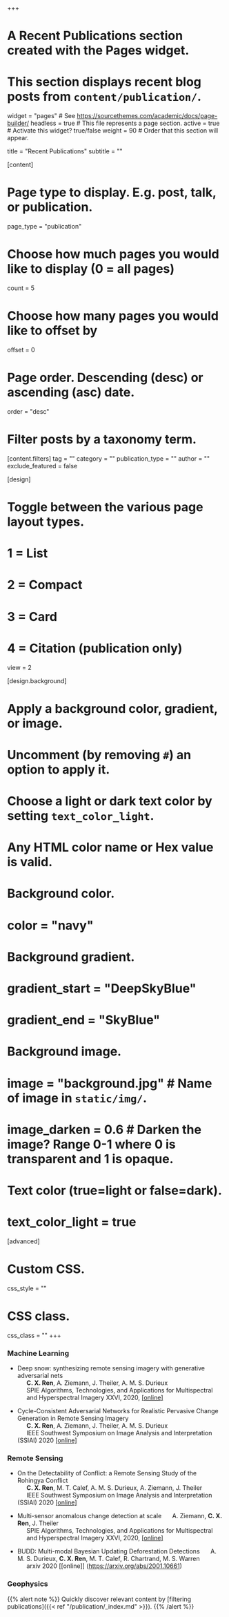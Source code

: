 +++
# A Recent Publications section created with the Pages widget.
# This section displays recent blog posts from `content/publication/`.

widget = "pages"  # See https://sourcethemes.com/academic/docs/page-builder/
headless = true  # This file represents a page section.
active = true  # Activate this widget? true/false
weight = 90  # Order that this section will appear.

title = "Recent Publications"
subtitle = ""

[content]
  # Page type to display. E.g. post, talk, or publication.
  page_type = "publication"
  
  # Choose how much pages you would like to display (0 = all pages)
  count = 5
  
  # Choose how many pages you would like to offset by
  offset = 0

  # Page order. Descending (desc) or ascending (asc) date.
  order = "desc"

  # Filter posts by a taxonomy term.
  [content.filters]
    tag = ""
    category = ""
    publication_type = ""
    author = ""
    exclude_featured = false
  
[design]
  # Toggle between the various page layout types.
  #   1 = List
  #   2 = Compact
  #   3 = Card
  #   4 = Citation (publication only)
  view = 2
  
[design.background]
  # Apply a background color, gradient, or image.
  #   Uncomment (by removing `#`) an option to apply it.
  #   Choose a light or dark text color by setting `text_color_light`.
  #   Any HTML color name or Hex value is valid.
    
  # Background color.
  # color = "navy"
  
  # Background gradient.
  # gradient_start = "DeepSkyBlue"
  # gradient_end = "SkyBlue"
  
  # Background image.
  # image = "background.jpg"  # Name of image in `static/img/`.
  # image_darken = 0.6  # Darken the image? Range 0-1 where 0 is transparent and 1 is opaque.

  # Text color (true=light or false=dark).
  # text_color_light = true  
  
[advanced]
 # Custom CSS. 
 css_style = ""
 
 # CSS class.
 css_class = ""
+++

### Machine Learning

* Deep snow: synthesizing remote sensing imagery with generative adversarial nets <br>
<span style="margin-left:1.5em"> **C. X. Ren**, A. Ziemann, J. Theiler, A. M. S. Durieux <br>
<span style="margin-left:1.5em"> SPIE Algorithms, Technologies, and Applications for Multispectral <br>
<span style="margin-left:1.5em"> and Hyperspectral Imagery XXVI, 2020, [\[online\]](https://www.spiedigitallibrary.org/conference-proceedings-of-spie/11392/113920T/Deep-snow--synthesizing-remote-sensing-imagery-with-generative-adversarial/10.1117/12.2560716.pdf)
  
* Cycle-Consistent Adversarial Networks for Realistic Pervasive Change Generation in Remote Sensing Imagery <br>
<span style="margin-left:1.5em"> **C. X. Ren**, A. Ziemann, J. Theiler, A. M. S. Durieux <br>
 <span style="margin-left:1.5em"> IEEE Southwest Symposium on Image Analysis and Interpretation (SSIAI) 2020  [\[online\]](https://ieeexplore.ieee.org/iel7/9092968/9094542/09094603.pdf)
   
### Remote Sensing

* On the Detectability of Conflict: a Remote Sensing Study of the Rohingya Conflict <br>
<span style="margin-left:1.5em"> **C. X. Ren**, M. T. Calef,  A. M. S. Durieux,  A. Ziemann, J. Theiler<br>
 <span style="margin-left:1.5em"> IEEE Southwest Symposium on Image Analysis and Interpretation (SSIAI) 2020  [\[online\]](https://ieeexplore.ieee.org/document/9094608/)

* Multi-sensor anomalous change detection at scale
<span style="margin-left:1.5em"> A. Ziemann, **C. X. Ren**, J. Theiler<br>
  <span style="margin-left:1.5em"> SPIE Algorithms, Technologies, and Applications for Multispectral <br>
<span style="margin-left:1.5em"> and Hyperspectral Imagery XXVI, 2020, [\[online\]](https://www.spiedigitallibrary.org/conference-proceedings-of-spie/10986/1098615/Multi-sensor-anomalous-change-detection-at-scale/10.1117/12.2519167.short?SSO=1)
  
* BUDD: Multi-modal Bayesian Updating Deforestation Detections
<span style="margin-left:1.5em"> A. M. S. Durieux, **C. X. Ren**, M. T. Calef, R. Chartrand, M. S. Warren <br>
  <span style="margin-left:1.5em"> arxiv 2020 [\[online\]] (https://arxiv.org/abs/2001.10661)
    
### Geophysics

{{% alert note %}}
Quickly discover relevant content by [filtering publications]({{< ref "/publication/_index.md" >}}).
{{% /alert %}}
